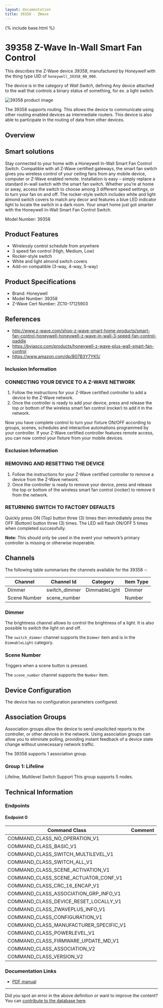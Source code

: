 ```yaml
---
layout: documentation
title: 39358 - ZWave
---
```


{% include base.html %}

# 39358 Z-Wave In-Wall Smart Fan Control
This describes the Z-Wave device *39358*, manufactured by *Honeywell* with the thing type UID of ```honeywell_39358_00_000```.

The device is in the category of *Wall Switch*, defining Any device attached to the wall that controls a binary status of something, for ex. a light switch.

![39358 product image](https://www.cd-jackson.com/zwave_device_uploads/861/861_default.jpg)


The 39358 supports routing. This allows the device to communicate using other routing enabled devices as intermediate routers.  This device is also able to participate in the routing of data from other devices.

## Overview

Smart solutions
---------------

Stay connected to your home with a Honeywell In-Wall Smart Fan Control Switch. Compatible with all Z‑Wave certified gateways, the smart fan switch gives you wireless control of your ceiling fans from any mobile device, computer or Z-Wave enabled remote. Installation is easy – simply replace a standard in-wall switch with the smart fan switch. Whether you’re at home or away, access the switch to choose among 3 different speed settings, or to turn your fan on and off. The rocker-style switch includes white and light almond switch covers to match any decor and features a blue LED indicator light to locate the switch in a dark room. Your smart home just got smarter with the Honeywell In-Wall Smart Fan Control Switch.

Model Number: 39358

Product Features
----------------

- Wirelessly control schedule from anywhere
- 3 speed fan control (High, Medium, Low)
- Rocker-style switch
- White and light almond switch covers
- Add-on compatible (3-way, 4-way, 5-way)

Product Specifications
----------------------

- Brand: Honeywell
- Model Number: 39358
- Z-Wave Cert Number: ZC10-17125903

References
----------

- http://www.z-wave.com/shop-z-wave-smart-home-products/smart-fan-control-honeywell-honeywell-z-wave-in-wall-3-speed-fan-control-paddle
- https://byjasco.com/products/honeywell-z-wave-plus-wall-smart-fan-control
- https://www.amazon.com/dp/B07B3Y7YK5/

### Inclusion Information

### CONNECTING YOUR DEVICE TO A Z-WAVE NETWORK

1. Follow the instructions for your Z-Wave certified controller to add a device to the Z-Wave network.
2. Once the controller is ready to add your device, press and release the top or bottom of the wireless smart fan control (rocker) to add it in the network.

Now you have complete control to turn your fixture ON/OFF according to groups, scenes, schedules and interactive automations programmed by your controller. If your Z-Wave certified controller features remote access, you can now control your fixture from your mobile devices.

### Exclusion Information

### REMOVING AND RESETTING THE DEVICE

1. Follow the instructions for your Z-Wave certified controller to remove a device from the Z-Wave network.
2. Once the controller is ready to remove your device, press and release the top or bottom of the wireless smart fan control (rocker) to remove it from the network.

### RETURNING SWITCH TO FACTORY DEFAULTS

Quickly press ON (Top) button three (3) times then immediately press the OFF (Bottom) button three (3) times. The LED will flash ON/OFF 5 times when completed successfully.

**Note:** This should only be used in the event your network’s primary controller is missing or otherwise inoperable.

## Channels

The following table summarises the channels available for the 39358 -:

| Channel | Channel Id | Category | Item Type |
|---------|------------|----------|-----------|
| Dimmer | switch_dimmer | DimmableLight | Dimmer | 
| Scene Number | scene_number |  | Number | 

### Dimmer

The brightness channel allows to control the brightness of a light.
            It is also possible to switch the light on and off.

The ```switch_dimmer``` channel supports the ```Dimmer``` item and is in the ```DimmableLight``` category.

### Scene Number

Triggers when a scene button is pressed.

The ```scene_number``` channel supports the ```Number``` item.



## Device Configuration

The device has no configuration parameters configured.

## Association Groups

Association groups allow the device to send unsolicited reports to the controller, or other devices in the network. Using association groups can allow you to eliminate polling, providing instant feedback of a device state change without unnecessary network traffic.

The 39358 supports 1 association group.

### Group 1: Lifeline

Lifeline, Multilevel Switch Support
This group supports 5 nodes.

## Technical Information

### Endpoints

#### Endpoint 0

| Command Class | Comment |
|---------------|---------|
| COMMAND_CLASS_NO_OPERATION_V1| |
| COMMAND_CLASS_BASIC_V1| |
| COMMAND_CLASS_SWITCH_MULTILEVEL_V1| |
| COMMAND_CLASS_SWITCH_ALL_V1| |
| COMMAND_CLASS_SCENE_ACTIVATION_V1| |
| COMMAND_CLASS_SCENE_ACTUATOR_CONF_V1| |
| COMMAND_CLASS_CRC_16_ENCAP_V1| |
| COMMAND_CLASS_ASSOCIATION_GRP_INFO_V1| |
| COMMAND_CLASS_DEVICE_RESET_LOCALLY_V1| |
| COMMAND_CLASS_ZWAVEPLUS_INFO_V1| |
| COMMAND_CLASS_CONFIGURATION_V1| |
| COMMAND_CLASS_MANUFACTURER_SPECIFIC_V1| |
| COMMAND_CLASS_POWERLEVEL_V1| |
| COMMAND_CLASS_FIRMWARE_UPDATE_MD_V1| |
| COMMAND_CLASS_ASSOCIATION_V2| |
| COMMAND_CLASS_VERSION_V2| |

### Documentation Links

* [PDF manual](https://www.cd-jackson.com/zwave_device_uploads/861/Quick-start-guide-Honeywell-Z-Wave-In-Wall-3-Speed-Fan-Control--Paddle-.pdf)

---

Did you spot an error in the above definition or want to improve the content?
You can [contribute to the database here](http://www.cd-jackson.com/index.php/zwave/zwave-device-database/zwave-device-list/devicesummary/861).

